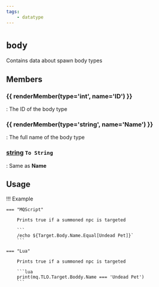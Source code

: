 ```yaml
---
tags:
    - datatype
---
```

# `body`

Contains data about spawn body types

## Members

### {{ renderMember(type='int', name='ID') }} 

:   The ID of the body type

### {{ renderMember(type='string', name='Name') }} 

:   The full name of the body type

### [string][string] `To String`

:   Same as **Name**


## Usage

!!! Example

    === "MQScript"

        Prints true if a summoned npc is targeted

        ```
        /echo ${Target.Body.Name.Equal[Undead Pet]}`
        ```

    === "Lua"

        Prints true if a summoned npc is targeted

        ```lua
        print(mq.TLO.Target.Boddy.Name === 'Undead Pet')
        ```
[int]: datatype-int.md
[string]: datatype-string.md
[achievementobj]: datatype-achievementobj.md
[bool]: datatype-bool.md
[time]: datatype-time.md
[achievement]: datatype-achievement.md
[achievementcat]: datatype-achievementcat.md
[altability]: datatype-altability.md
[spell]: datatype-spell.md
[bandolieritem]: #bandolieritem-datatype
